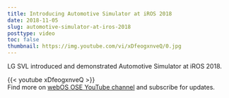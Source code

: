 ```yaml
---
title: Introducing Automotive Simulator at iROS 2018
date: 2018-11-05
slug: automotive-simulator-at-iros-2018
posttype: video
toc: false
thumbnail: https://img.youtube.com/vi/xDfeogxnveQ/0.jpg
---
```


LG SVL introduced and demonstrated Automotive Simulator at iROS 2018.

{{< youtube xDfeogxnveQ >}}
<br>
Find more on [webOS OSE YouTube channel](https://www.youtube.com/channel/UC8wy-KVywjZ9CPrVeq4DvmA) and subscribe for updates.

